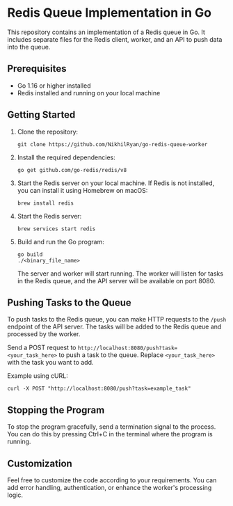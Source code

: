 # Redis Queue Implementation in Go

This repository contains an implementation of a Redis queue in Go. It includes separate files for the Redis client, worker, and an API to push data into the queue.

## Prerequisites

- Go 1.16 or higher installed
- Redis installed and running on your local machine

## Getting Started

1. Clone the repository:

   ```
   git clone https://github.com/NikhilRyan/go-redis-queue-worker
   ```

2. Install the required dependencies:

   ```
   go get github.com/go-redis/redis/v8
   ```

3. Start the Redis server on your local machine. If Redis is not installed, you can install it using Homebrew on macOS:

   ```
   brew install redis
   ```

4. Start the Redis server:

   ```
   brew services start redis
   ```

5. Build and run the Go program:

   ```
   go build
   ./<binary_file_name>
   ```

   The server and worker will start running. The worker will listen for tasks in the Redis queue, and the API server will be available on port 8080.

## Pushing Tasks to the Queue

To push tasks to the Redis queue, you can make HTTP requests to the `/push` endpoint of the API server. The tasks will be added to the Redis queue and processed by the worker.

Send a POST request to `http://localhost:8080/push?task=<your_task_here>` to push a task to the queue. Replace `<your_task_here>` with the task you want to add.

Example using cURL:

```
curl -X POST "http://localhost:8080/push?task=example_task"
```

## Stopping the Program

To stop the program gracefully, send a termination signal to the process. You can do this by pressing Ctrl+C in the terminal where the program is running.

## Customization

Feel free to customize the code according to your requirements. You can add error handling, authentication, or enhance the worker's processing logic.
